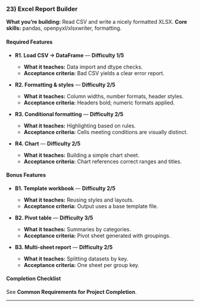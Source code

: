 ### 23) Excel Report Builder
**What you’re building:** Read CSV and write a nicely formatted XLSX.
**Core skills:** pandas, openpyxl/xlsxwriter, formatting.

#### Required Features
- **R1. Load CSV → DataFrame** — **Difficulty 1/5**
  - **What it teaches:** Data import and dtype checks.
  - **Acceptance criteria:** Bad CSV yields a clear error report.

- **R2. Formatting & styles** — **Difficulty 2/5**
  - **What it teaches:** Column widths, number formats, header styles.
  - **Acceptance criteria:** Headers bold; numeric formats applied.

- **R3. Conditional formatting** — **Difficulty 2/5**
  - **What it teaches:** Highlighting based on rules.
  - **Acceptance criteria:** Cells meeting conditions are visually distinct.

- **R4. Chart** — **Difficulty 2/5**
  - **What it teaches:** Building a simple chart sheet.
  - **Acceptance criteria:** Chart references correct ranges and titles.

#### Bonus Features
- **B1. Template workbook** — **Difficulty 2/5**
  - **What it teaches:** Reusing styles and layouts.
  - **Acceptance criteria:** Output uses a base template file.

- **B2. Pivot table** — **Difficulty 3/5**
  - **What it teaches:** Summaries by categories.
  - **Acceptance criteria:** Pivot sheet generated with groupings.

- **B3. Multi‑sheet report** — **Difficulty 2/5**
  - **What it teaches:** Splitting datasets by key.
  - **Acceptance criteria:** One sheet per group key.

#### Completion Checklist
See **Common Requirements for Project Completion**.

---
